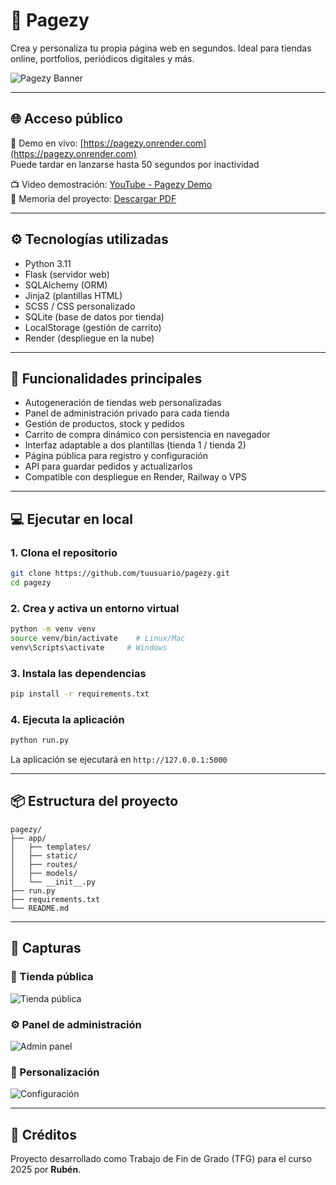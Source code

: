 
# 🚀 Pagezy

Crea y personaliza tu propia página web en segundos. Ideal para tiendas online, portfolios, periódicos digitales y más.

![Pagezy Banner](./app/static/imgs/pagezy1.png)

---

## 🌐 Acceso público

🔗 Demo en vivo: [https://pagezy.onrender.com](https://pagezy.onrender.com)  
Puede tardar en lanzarse hasta 50 segundos por inactividad

📺 Video demostración: [YouTube - Pagezy Demo](https://youtu.be/N93D4RPEMRg)  
📄 Memoria del proyecto: [Descargar PDF](./Memoria_TFG_RubénCereceda.pdf)

---

## ⚙️ Tecnologías utilizadas

- Python 3.11
- Flask (servidor web)
- SQLAlchemy (ORM)
- Jinja2 (plantillas HTML)
- SCSS / CSS personalizado
- SQLite (base de datos por tienda)
- LocalStorage (gestión de carrito)
- Render (despliegue en la nube)

---

## 🧩 Funcionalidades principales

- Autogeneración de tiendas web personalizadas
- Panel de administración privado para cada tienda
- Gestión de productos, stock y pedidos
- Carrito de compra dinámico con persistencia en navegador
- Interfaz adaptable a dos plantillas (tienda 1 / tienda 2)
- Página pública para registro y configuración
- API para guardar pedidos y actualizarlos
- Compatible con despliegue en Render, Railway o VPS

---

## 💻 Ejecutar en local

### 1. Clona el repositorio

```bash
git clone https://github.com/tuusuario/pagezy.git
cd pagezy
```

### 2. Crea y activa un entorno virtual

```bash
python -m venv venv
source venv/bin/activate    # Linux/Mac
venv\Scripts\activate     # Windows
```

### 3. Instala las dependencias

```bash
pip install -r requirements.txt
```

### 4. Ejecuta la aplicación

```bash
python run.py
```

La aplicación se ejecutará en `http://127.0.0.1:5000`

---

## 📦 Estructura del proyecto

```
pagezy/
├── app/
│   ├── templates/
│   ├── static/
│   ├── routes/
│   ├── models/
│   └── __init__.py
├── run.py
├── requirements.txt
└── README.md
```

---
## 📸 Capturas

### 🛒 Tienda pública
![Tienda pública](./app/static/imgs/Captura1.png)

### ⚙️ Panel de administración
![Admin panel](./app/static/imgs/Captura2.png)

### 🎨 Personalización
![Configuración](./app/static/imgs/Captura3.png)

---

## 📌 Créditos

Proyecto desarrollado como Trabajo de Fin de Grado (TFG) para el curso 2025 por **Rubén**.
